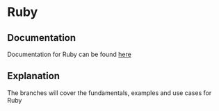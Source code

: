 # Ruby

## Documentation
Documentation for Ruby can be found <a href="https://www.ruby-lang.org/en/">here</a>

## Explanation
The branches will cover the fundamentals, examples and use cases for Ruby
